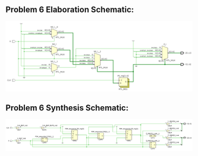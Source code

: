 ## Problem 6 Elaboration Schematic:
![rtl](rtl.png "rtl")

## Problem 6 Synthesis Schematic:
![synth](synth.png "synth")